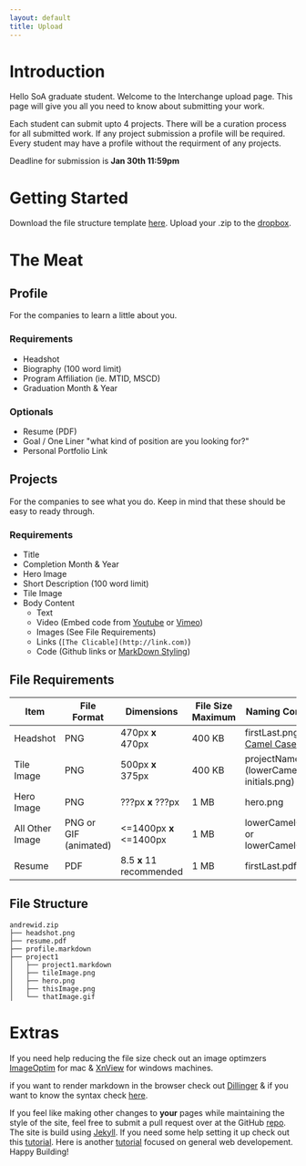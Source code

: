 ```yaml
---
layout: default
title: Upload
---
```

# Introduction

Hello SoA graduate student. Welcome to the Interchange upload page. This page will give you all you need to know about submitting your work.

Each student can submit upto 4 projects. There will be a curation process for all submitted work. If any project submission a profile will be required. Every student may have a profile without the requirment of any projects.

Deadline for submission is **Jan 30th 11:59pm**
# Getting Started

Download the file structure template [here]().
Upload your .zip to the [dropbox](https://goo.gl/forms/Ia76PNelAHKoNRlx1).

# The Meat

## Profile 

For the companies to learn a little about you.

### Requirements

* Headshot
* Biography (100 word limit)
* Program Affiliation (ie. MTID, MSCD)
* Graduation Month & Year

### Optionals

* Resume (PDF)
* Goal / One Liner "what kind of position are you looking for?"
* Personal Portfolio Link

## Projects

For the companies to see what you do. Keep in mind that these should be easy to ready through.

### Requirements

* Title
* Completion Month & Year
* Hero Image
* Short Description (100 word limit)
* Tile Image
* Body Content
  * Text
  * Video (Embed code from [Youtube](https://support.google.com/youtube/answer/171780?hl=en) or [Vimeo](https://help.vimeo.com/hc/en-us/articles/224969968-Embedding-videos-overview))
  * Images (See File Requirements)
  * Links (`[The Clicable](http://link.com)`)
  * Code (Github links or [MarkDown Styling](https://github.com/adam-p/markdown-here/wiki/Markdown-Cheatsheet#code))

## File Requirements

| Item           | File Format          | Dimensions               | File Size Maximum | Naming Convension |
| -------------- | -------------------- | ------------------------ | ----------------- | ----------------- |
| Headshot       | PNG                  | 470px **x** 470px        | 400 KB | firstLast.png ([Lower Camel Case](http://wiki.c2.com/?LowerCamelCase))|
| Tile Image     | PNG                  | 500px **x** 375px        | 400 KB | projectName-ab.png (lowerCamelCase-initials.png) |
| Hero Image     | PNG                  | ???px **x** ???px        | 1 MB   | hero.png |
| All Other Image| PNG or GIF (animated)| <=1400px **x** <=1400px  | 1 MB   | lowerCamelCase.png or lowerCamelCase.gif |
| Resume         | PDF                  | 8.5 **x** 11 recommended | 1 MB   | firstLast.pdf |


## File Structure

```
andrewid.zip
├── headshot.png
├── resume.pdf
├── profile.markdown
├── project1
│   ├── project1.markdown
│   ├── tileImage.png
│   ├── hero.png
│   ├── thisImage.png
│   └── thatImage.gif
```

# Extras

If you need help reducing the file size check out an image optimzers [ImageOptim](https://imageoptim.com) for mac & [XnView](http://www.xnview.com/en/) for windows machines.

if you want to render markdown in the browser check out [Dillinger](http://dillinger.io) & if you want to know the syntax check [here](https://github.com/adam-p/markdown-here/wiki/Markdown-Cheatsheet).

If you feel like making other changes to **your** pages while maintaining the style of the site, feel free to submit a pull request over at the GitHub [repo](https://github.com/naher94/interchange). The site is build using [Jekyll](https://jekyllrb.com). If you need some help setting it up check out this [tutorial](https://dzgn.io/wdw.html). Here is another [tutorial](https://scottylabs.org/portfolio/) focused on general web developement. Happy Building! <span class="emoji emoji-party"></span> <span class="emoji emoji-wrench"></span>

